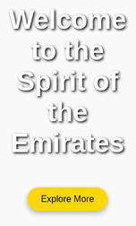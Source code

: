<!DOCTYPE html>
<html lang="en">
<head>
  <meta charset="UTF-8">
  <meta name="viewport" content="width=device-width, initial-scale=1">
  <title>Essence of the Emirates</title>
  <style>
    body, html {
      margin: 0;
      padding: 0;
      overflow-x: hidden;
      font-family: 'Poppins', sans-serif;
      background-color: #f9f9f9;
    }
    /* Hero Section */
    .hero {
      position: relative;
      width: 100%;
      height: 100vh;
      display: flex;
    }
    .hero-left, .hero-right {
      flex: 1;
      height: 100%;
    }
    .hero-left {
      background: url('https://images.unsplash.com/photo-1617110466240-fb812d1cc34e') center/cover no-repeat;
    }
    .hero-right {
      background: url('https://images.unsplash.com/photo-1549917304-5f20d1b4b4cf') center/cover no-repeat;
    }
    .hero-text {
      position: absolute;
      top: 40%;
      left: 50%;
      transform: translate(-50%, -50%);
      text-align: center;
      color: white;
      text-shadow: 2px 2px 4px #000;
    }
    .hero-text h1 {
      font-size: 3rem;
    }
    .hero-text button {
      margin-top: 20px;
      padding: 12px 24px;
      background-color: #FFD700;
      border: none;
      border-radius: 30px;
      font-size: 1rem;
      cursor: pointer;
      box-shadow: 0px 4px 10px rgba(0, 0, 0, 0.3);
    }
    /* Falcon Animation */
    .falcon {
      position: absolute;
      width: 100px;
      top: 20%;
      left: -150px;
      animation: fly 10s linear infinite;
    }
    @keyframes fly {
      0% { left: -150px; top: 20%; }
      50% { left: 50%; top: 10%; }
      100% { left: 110%; top: 20%; }
    }

    /* Animal Carousel Section */
    .carousel-section {
      padding: 60px 20px;
      text-align: center;
      background: #ffffff;
    }
    .carousel-section h2 {
      font-size: 2.5rem;
      margin-bottom: 40px;
      color: #333;
    }
    .carousel-container {
      display: flex;
      justify-content: center;
      gap: 30px;
      flex-wrap: wrap;
    }
    .animal-card {
      background: #f0e68c;
      border-radius: 20px;
      width: 220px;
      padding: 20px;
      transition: transform 0.3s, background 0.3s;
      cursor: pointer;
      box-shadow: 0 4px 10px rgba(0,0,0,0.2);
    }
    .animal-card img {
      width: 100px;
      height: 100px;
    }
    .animal-card h3 {
      margin-top: 15px;
      font-size: 1.5rem;
    }
    .animal-card p {
      font-size: 1rem;
      color: #555;
      margin-top: 10px;
      display: none;
    }
    .animal-card:hover {
      background: #ffeb99;
      transform: scale(1.05);
    }
    .animal-card:hover p {
      display: block;
    }
  </style>
</head>

<body>

<!-- Hero Section -->
<div class="hero">
  <div class="hero-left"></div>
  <div class="hero-right"></div>
  <img src="https://upload.wikimedia.org/wikipedia/commons/4/4a/Falcon_flying.png" class="falcon" alt="Falcon">
  <div class="hero-text">
    <h1>Welcome to the Spirit of the Emirates</h1>
    <button>Explore More</button>
  </div>
</div>

<!-- Animal Carousel Section -->
<div class="carousel-section">
  <h2>Guardians of the Land</h2>
  <div class="carousel-container">
    
    <div class="animal-card">
      <img src="https://upload.wikimedia.org/wikipedia/commons/6/69/Dromedary_in_the_desert.jpg" alt="Camel">
      <h3>Camel</h3>
      <p>Symbol of endurance and resilience in the desert.</p>
    </div>

    <div class="animal-card">
      <img src="https://upload.wikimedia.org/wikipedia/commons/7/7c/Gazelle_Nanyuki.jpg" alt="Gazelle">
      <h3>Gazelle</h3>
      <p>Symbol of grace, beauty, and speed.</p>
    </div>

    <div class="animal-card">
      <img src="https://upload.wikimedia.org/wikipedia/commons/4/4a/Falcon_flying.png" alt="Falcon">
      <h3>Falcon</h3>
      <p>Symbol of power, vision, and leadership.</p>
    </div>

  </div>
</div>

</body>
</html>
<!-- Architecture Inspirations Section -->
<div class="architecture-section">
  <h2>Built with Identity</h2>
  <div class="architecture-container">
    
    <!-- Traditional Architecture -->
    <div class="architecture-card">
      <img src="https://upload.wikimedia.org/wikipedia/commons/f/fd/Al_Fahidi_Fort_Dubai_2007.jpg" alt="Traditional Fort">
      <div class="architecture-text">
        <h3>Traditional Forts & Wind Towers</h3>
        <p>Symbols of protection, ventilation, and community life.</p>
      </div>
    </div>

    <!-- Modern Architecture -->
    <div class="architecture-card">
      <img src="https://upload.wikimedia.org/wikipedia/commons/9/9e/Burj_Khalifa.jpg" alt="Burj Khalifa">
      <div class="architecture-text">
        <h3>Modern Marvels</h3>
        <p>Burj Khalifa and Louvre Abu Dhabi — icons of ambition and innovation.</p>
      </div>
    </div>

  </div>
</div>

<!-- Add this style inside <style> tag -->
<style>
/* Architecture Section */
.architecture-section {
  padding: 60px 20px;
  background: #f2f2f2;
  text-align: center;
}
.architecture-section h2 {
  font-size: 2.5rem;
  margin-bottom: 40px;
  color: #222;
}
.architecture-container {
  display: flex;
  justify-content: center;
  gap: 40px;
  flex-wrap: wrap;
}
.architecture-card {
  position: relative;
  width: 320px;
  height: 400px;
  overflow: hidden;
  border-radius: 20px;
  box-shadow: 0 6px 15px rgba(0,0,0,0.2);
  cursor: pointer;
  transition: transform 0.4s;
  background-color: white;
}
.architecture-card img {
  width: 100%;
  height: 100%;
  object-fit: cover;
  transition: transform 0.4s;
}
.architecture-card:hover img {
  transform: scale(1.1);
}
.architecture-text {
  position: absolute;
  bottom: 0;
  width: 100%;
  padding: 20px;
  background: rgba(0, 0, 0, 0.6);
  color: white;
  opacity: 0;
  transition: opacity 0.4s;
}
.architecture-card:hover .architecture-text {
  opacity: 1;
}
.architecture-text h3 {
  font-size: 1.5rem;
}
.architecture-text p {
  font-size: 1rem;
  margin-top: 10px;
}
</style>
<!-- Environments of the Emirates Section -->
<div class="environments-section">
  <h2>Environments of the Emirates</h2>
  <div class="environments-gallery">
    
    <!-- Desert -->
    <div class="environment-card" style="background-image: url('https://images.unsplash.com/photo-1590595905515-11b6d20d9025');">
      <div class="environment-text">
        <h3>Desert Dunes</h3>
        <p>Endless sands tell stories of endurance and mystery.</p>
      </div>
    </div>

    <!-- Oasis -->
    <div class="environment-card" style="background-image: url('https://images.unsplash.com/photo-1582142401955-b7045ed40a68');">
      <div class="environment-text">
        <h3>Oases</h3>
        <p>Life blooms where water whispers in the desert.</p>
      </div>
    </div>

    <!-- Maritime -->
    <div class="environment-card" style="background-image: url('https://images.unsplash.com/photo-1613667769827-c58fbba7edb5');">
      <div class="environment-text">
        <h3>Maritime Heritage</h3>
        <p>Seafaring and pearl diving shaped coastal traditions.</p>
      </div>
    </div>

    <!-- Souks -->
    <div class="environment-card" style="background-image: url('https://images.unsplash.com/photo-1578589318432-5ef80a6268dd');">
      <div class="environment-text">
        <h3>Traditional Souks</h3>
        <p>Markets full of colors, aromas, and lively trade.</p>
      </div>
    </div>

    <!-- Modern Skylines -->
    <div class="environment-card" style="background-image: url('https://images.unsplash.com/photo-1506748686214-e9df14d4d9d0');">
      <div class="environment-text">
        <h3>Modern Skylines</h3>
        <p>Ambitious cities rising into tomorrow's dreams.</p>
      </div>
    </div>

  </div>
</div>

<!-- Add this style inside <style> tag -->
<style>
/* Environments Section */
.environments-section {
  padding: 60px 20px;
  background: #ffffff;
  text-align: center;
}
.environments-section h2 {
  font-size: 2.5rem;
  margin-bottom: 30px;
  color: #1d3557;
}
.environments-gallery {
  display: flex;
  overflow-x: auto;
  gap: 20px;
  padding: 10px;
  scroll-snap-type: x mandatory;
}
.environment-card {
  flex: 0 0 auto;
  width: 280px;
  height: 400px;
  background-size: cover;
  background-position: center;
  border-radius: 20px;
  box-shadow: 0 6px 15px rgba(0,0,0,0.2);
  position: relative;
  scroll-snap-align: start;
}
.environment-text {
  position: absolute;
  bottom: 0;
  width: 100%;
  background: rgba(0, 0, 0, 0.5);
  color: #fff;
  padding: 15px;
  border-radius: 0 0 20px 20px;
}
.environment-text h3 {
  font-size: 1.5rem;
  margin-bottom: 8px;
}
.environment-text p {
  font-size: 1rem;
}
</style>
<!-- Language & Calligraphy Section -->
<div class="calligraphy-section">
  <h2>Art of Calligraphy</h2>
  <p>Drag and drop Arabic words to create your own masterpiece!</p>

  <!-- Calligraphy Elements -->
  <div class="calligraphy-words">
    <div class="word" draggable="true" ondragstart="drag(event)">السلام</div>
    <div class="word" draggable="true" ondragstart="drag(event)">الإمارات</div>
    <div class="word" draggable="true" ondragstart="drag(event)">تراث</div>
    <div class="word" draggable="true" ondragstart="drag(event)">أمل</div>
  </div>

  <!-- Canvas Drop Area -->
  <div id="drop-area" ondrop="drop(event)" ondragover="allowDrop(event)">
    <p>🖌️ Drop words here!</p>
  </div>
</div>

<!-- Add this script inside <script> tag -->
<script>
function allowDrop(ev) {
  ev.preventDefault();
}

function drag(ev) {
  ev.dataTransfer.setData("text", ev.target.innerHTML);
}

function drop(ev) {
  ev.preventDefault();
  var data = ev.dataTransfer.getData("text");
  var newWord = document.createElement("div");
  newWord.innerHTML = data;
  newWord.className = "dropped-word";
  newWord.style.top = (ev.clientY - 150) + "px";  // adjust position
  newWord.style.left = (ev.clientX - 100) + "px";  // adjust position
  document.getElementById("drop-area").appendChild(newWord);
}
</script>

<!-- Add this style inside <style> tag -->
<style>
/* Calligraphy Section */
.calligraphy-section {
  padding: 60px 20px;
  background: #f7f5f2;
  text-align: center;
}
.calligraphy-section h2 {
  font-size: 2.5rem;
  margin-bottom: 10px;
  color: #6d4c41;
  font-family: 'Amiri', serif; /* Traditional Arabic vibe */
}
.calligraphy-section p {
  font-size: 1.2rem;
  margin-bottom: 30px;
}

.calligraphy-words {
  display: flex;
  justify-content: center;
  gap: 20px;
  flex-wrap: wrap;
  margin-bottom: 30px;
}

.word {
  font-family: 'Amiri', serif;
  font-size: 2rem;
  background: #ffd700;
  padding: 10px 20px;
  border-radius: 12px;
  cursor: grab;
  box-shadow: 2px 2px 10px rgba(0,0,0,0.2);
}

#drop-area {
  width: 90%;
  height: 400px;
  margin: auto;
  background: url('https://i.pinimg.com/originals/35/df/d7/35dfd7600a5bc91f81d7e82f3e1a26fc.jpg');
  background-size: cover;
  background-position: center;
  border: 2px dashed #6d4c41;
  border-radius: 20px;
  position: relative;
  overflow: hidden;
}

.dropped-word {
  position: absolute;
  font-family: 'Amiri', serif;
  font-size: 2rem;
  color: #fff;
  text-shadow: 2px 2px 5px #000;
  animation: pop 0.5s ease;
}

@keyframes pop {
  from { transform: scale(0); opacity: 0; }
  to { transform: scale(1); opacity: 1; }
}
</style>
